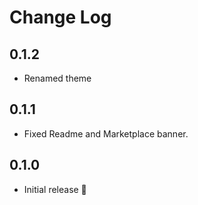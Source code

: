 # Change Log

## 0.1.2

- Renamed theme

## 0.1.1

- Fixed Readme and Marketplace banner.

## 0.1.0

- Initial release 🚀
